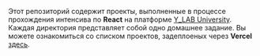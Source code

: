 Этот репозиторий содержит проекты, выполненные в процессе прохождения интенсива по **React** на платформе [Y_LAB University](https://learning-platform.ylab.website/).
Каждая директория представляет собой одно домашнее задание. 
Вы можете ознакомиться со списком проектов, задеплоеных через **Vercel** [здесь](https://ylab-beta.vercel.app/).
